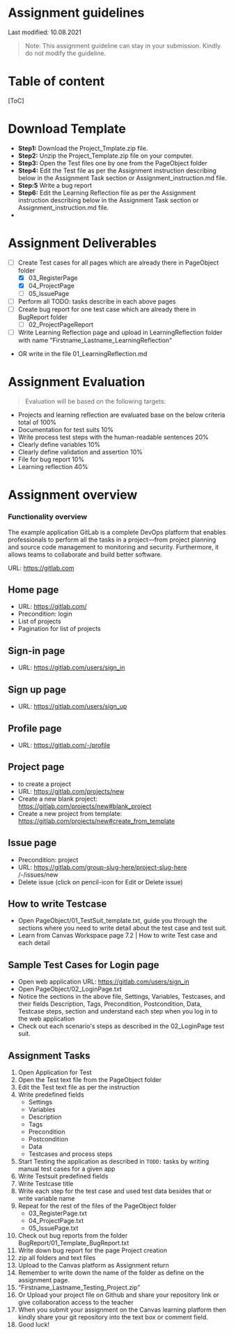 # Assignment guidelines

Last modified: 10.08.2021

> Note: This assignment guideline can stay in your submission. Kindly do not modify the guideline.

# Table of content
[ToC]

# Download Template
- **Step1:** Download the Project_Tmplate.zip file.
- **Step2:** Unzip the Project_Template.zip file on your computer.
- **Step3:** Open the Test files one by one from the PageObject folder
- **Step4:** Edit the Test file as per the Assignment instruction describing below in the Assignment Task section or Assignment_instruction.md file.
- **Step:5** Write a bug report 
- **Step6:** Edit the Learning Reflection file as per the Assignment instruction describing below in the Assignment Task section or Assignment_instruction.md file.
- 
# Assignment Deliverables

- [ ] Create Test cases for all pages which are already there in PageObject folder
  - [x] 03_RegisterPage
  - [x] 04_ProjectPage
  - [ ] 05_IssuePage
- [ ] Perform all TODO: tasks describe in each above pages
- [ ] Create bug report for one test case which are already there in BugReport folder
  - [ ] 02_ProjectPageReport
- [ ] Write Learning Reflection page and upload in LearningReflection folder with name "Firstname_Lastname_LearningReflection"
- OR write in the file 01_LearningReflection.md
  
# Assignment Evaluation

> Evaluation will be based on the following targets:

- Projects and learning reflection are evaluated base on the below criteria total of 100%
- Documentation for test suits 10%
- Write process test steps with the human-readable sentences 20%
- Clearly define variables 10%
- Clearly define validation and assertion 10%
- File for bug report 10%
- Learning reflection 40%

# Assignment overview

### Functionality overview

The example application GitLab is a complete DevOps platform that enables professionals to perform all the tasks in a project—from project planning and source code management to monitoring and security. Furthermore, it allows teams to collaborate and build better software.

URL: https://gitlab.com


## Home page

- URL: https://gitlab.com/ 
- Precondition: login
- List of projects
- Pagination for list of projects

## Sign-in page

- URL: https://gitlab.com/users/sign_in

## Sign up page

- URL: https://gitlab.com/users/sign_up

## Profile page

- URL: https://gitlab.com/-/profile

## Project page

- to create a project
- URL: https://gitlab.com/projects/new
- Create a new blank project: https://gitlab.com/projects/new#blank_project
- Create a new project from template: https://gitlab.com/projects/new#create_from_template

## Issue page

- Precondition: project
- URL: https://gitlab.com/group-slug-here/project-slug-here /-/issues/new
- Delete issue (click on pencil-icon for Edit or Delete issue)


## How to write Testcase

- Open PageObject/01_TestSuit_template.txt, guide you through the sections where you need to write detail about the test case and test suit.
- Learn from Canvas Workspace page 7.2 | How to write Test case and each detail

## Sample Test Cases for Login page

- Open web application URL: https://gitlab.com/users/sign_in
- Open PageObject/02_LoginPage.txt
- Notice the sections in the above file, Settings, Variables, Testcases, and their fields Description, Tags, Precondition, Postcondition, Data, Testcase steps, section and understand each step when you log in to the web application
- Check out each scenario's steps as described in the 02_LoginPage test suit.

## Assignment Tasks

1. Open Application for Test
2. Open the Test text file from the PageObject folder
3. Edit the Test text file as per the instruction
4. Write predefined fields 
   - Settings
   - Variables
   - Description
   - Tags
   - Precondition
   - Postcondition
   - Data
   - Testcases and process steps
5. Start Testing the application as described in `TODO:` tasks by writing manual test cases for a given app
6. Write Testsuit predefined fields
7. Write Testcase title
8. Write each step for the test case and used test data besides that or write variable name
9. Repeat for the rest of the files of the PageObject folder
   - 03_RegisterPage.txt
   - 04_ProjectPage.txt
   - 05_IssuePage.txt
11. Check out bug reports from the folder
   BugReport/01_Template_BugReport.txt
11. Write down bug report for the page Project creation
12. zip all folders and text files
13. Upload to the Canvas platform as Assignment return
14. Remember to write down the name of the folder as define on the assignment page.
15. “Firstname_Lastname_Testing_Project.zip” 
16. Or Upload your project file on Github and share your repository link or give collaboration access to the teacher
17. When you submit your assignment on the Canvas learning platform then kindly share your git repository into the text box or comment field.
18. Good luck!

   